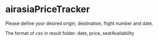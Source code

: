 ﻿# airasiaPriceTracker
Please define your desired origin, destination, flight number and date. 

The format of csv in result folder:
date, price, seatAvailability
